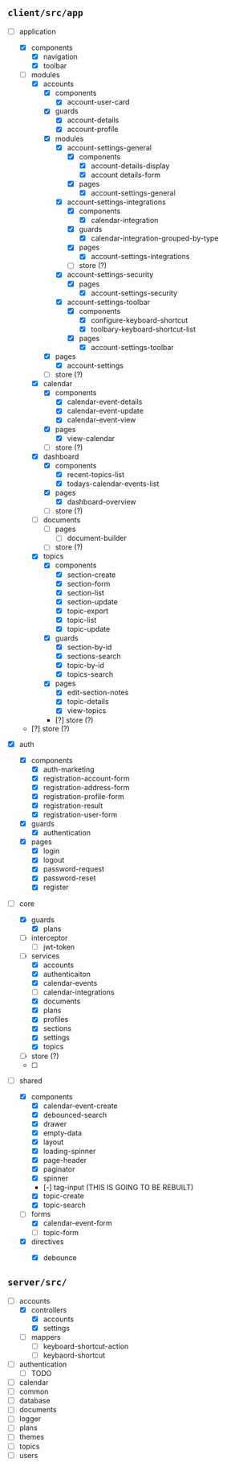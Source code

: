 ## `client/src/app`

- [ ] application
  - [x] components
    - [x] navigation
    - [x] toolbar
  - [ ] modules
    - [x] accounts
      - [x] components
        - [x] account-user-card
      - [x] guards
        - [x] account-details
        - [x] account-profile
      - [x] modules
        - [x] account-settings-general
          - [x] components
            - [x] account-details-display
            - [x] account details-form
          - [x] pages
            - [x] account-settings-general        
        - [x] account-settings-integrations
          - [x] components
            - [x] calendar-integration
          - [x] guards
            - [x] calendar-integration-grouped-by-type
          - [x] pages
            - [x] account-settings-integrations
          - [ ] store (?)
        - [x] account-settings-security
          - [x] pages
            - [x] account-settings-security
        - [x] account-settings-toolbar
          - [x] components
            - [x] configure-keyboard-shortcut
            - [x] toolbary-keyboard-shortcut-list
          - [x] pages
            - [x] account-settings-toolbar
      - [x] pages
        - [x] account-settings
      - [ ] store (?)
    - [x] calendar
      - [x] components
        - [x] calendar-event-details
        - [x] calendar-event-update
        - [x] calendar-event-view
      - [x] pages
        - [x] view-calendar
      - [ ] store (?)
    - [x] dashboard
      - [x] components
        - [x] recent-topics-list
        - [x] todays-calendar-events-list
      - [x] pages
        - [x] dashboard-overview
      - [ ] store (?)
    - [ ] documents
      - [ ] pages
        - [ ] document-builder
      - [ ] store (?)
    - [x] topics
      - [x] components
        - [x] section-create
        - [x] section-form
        - [x] section-list
        - [x] section-update
        - [x] topic-export
        - [x] topic-list
        - [x] topic-update
      - [x] guards
        - [x] section-by-id
        - [x] sections-search
        - [x] topic-by-id
        - [x] topics-search
      - [x] pages
        - [x] edit-section-notes
        - [x] topic-details
        - [x] view-topics
      - [?] store (?)
  - [?] store (?)

- [x] auth
  - [x] components
    - [x] auth-marketing
    - [x] registration-account-form
    - [x] registration-address-form
    - [x] registration-profile-form
    - [x] registration-result
    - [x] registration-user-form
  - [x] guards
    - [x] authentication
  - [x] pages
    - [x] login
    - [x] logout
    - [x] password-request
    - [x] password-reset
    - [x] register

- [ ] core
  - [x] guards
    - [x] plans
  - [ ] interceptor
    - [ ] jwt-token
  - [ ] services
    - [x] accounts
    - [x] authenticaiton
    - [x] calendar-events
    - [ ] calendar-integrations
    - [x] documents
    - [x] plans
    - [x] profiles
    - [x] sections
    - [x] settings
    - [x] topics
  - [ ] store (?)
  - [ ] 

- [ ] shared
  - [x] components
    - [x] calendar-event-create
    - [x] debounced-search
    - [x] drawer
    - [x] empty-data
    - [x] layout
    - [x] loading-spinner
    - [x] page-header
    - [x] paginator
    - [x] spinner
    - [-] tag-input (THIS IS GOING TO BE REBUILT)
    - [x] topic-create
    - [x] topic-search
  - [ ] forms
    - [x] calendar-event-form
    - [ ] topic-form
  - [x] directives
    - [x] debounce


## `server/src/`
- [ ] accounts
  - [x] controllers
    - [x] accounts
    - [x] settings
  - [ ] mappers
    - [ ] keyboard-shortcut-action
    - [ ] keybaord-shortcut
- [ ] authentication
  - [ ] TODO
- [ ] calendar
- [ ] common 
- [ ] database
- [ ] documents
- [ ] logger
- [ ] plans
- [ ] themes
- [ ] topics
- [ ] users
